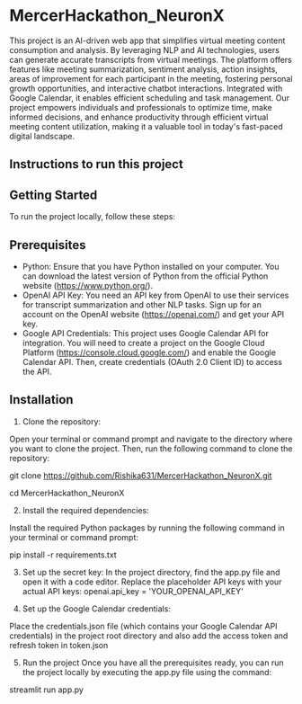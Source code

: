 # MercerHackathon_NeuronX
This project is an AI-driven web app that simplifies virtual meeting content consumption and analysis.
By leveraging NLP and AI technologies, users can generate accurate transcripts from virtual meetings. The
platform offers features like meeting summarization, sentiment analysis, action insights, areas of
improvement for each participant in the meeting, fostering personal growth opportunities, and interactive
chatbot interactions. Integrated with Google Calendar, it enables efficient scheduling and task
management. Our project empowers individuals and professionals to optimize time, make informed
decisions, and enhance productivity through efficient virtual meeting content utilization, making it a
valuable tool in today's fast-paced digital landscape.

## Instructions to run this project

## Getting Started 
To run the project locally, follow these steps:

## Prerequisites
- Python: Ensure that you have Python installed on your computer. You can download the latest version of Python from the official Python website (https://www.python.org/).
- OpenAI API Key: You need an API key from OpenAI to use their services for transcript summarization and other NLP tasks. Sign up for an account on the OpenAI website (https://openai.com/) and get your API key.
- Google API Credentials: This project uses Google Calendar API for integration. You will need to create a project on the Google Cloud Platform (https://console.cloud.google.com/) and enable the Google Calendar API. Then, create credentials (OAuth 2.0 Client ID) to access the API.

## Installation
1. Clone the repository:

Open your terminal or command prompt and navigate to the directory where you want to clone the project. 
Then, run the following command to clone the repository:

git clone https://github.com/Rishika631/MercerHackathon_NeuronX.git

cd MercerHackathon_NeuronX

2. Install the required dependencies:
 
Install the required Python packages by running the following command in your terminal or command prompt:

pip install -r requirements.txt

3. Set up the secret key:
In the project directory, find the app.py file and open it with a code editor. Replace the placeholder API keys with your actual API keys:
openai.api_key = 'YOUR_OPENAI_API_KEY'

4. Set up the Google Calendar credentials:

Place the credentials.json file (which contains your Google Calendar API credentials) in the project root directory and also add the access token and refresh token in token.json

5. Run the project
Once you have all the prerequisites ready, you can run the project locally by executing the app.py file using the command:

streamlit run app.py
